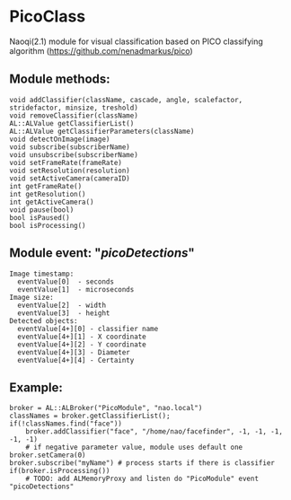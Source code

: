 # PicoClass

Naoqi(2.1) module for visual classification based on PICO classifying algorithm (https://github.com/nenadmarkus/pico)

## Module methods:
    void addClassifier(className, cascade, angle, scalefactor, stridefactor, minsize, treshold)   
    void removeClassifier(className)  
    AL::ALValue getClassifierList()  
    AL::ALValue getClassifierParameters(className)  
    void detectOnImage(image)  
    void subscribe(subscriberName) 
    void unsubscribe(subscriberName)
    void setFrameRate(frameRate)  
    void setResolution(resolution)  
    void setActiveCamera(cameraID)   
    int getFrameRate() 
    int getResolution() 
    int getActiveCamera()
    void pause(bool)
    bool isPaused()
    bool isProcessing()
    

## Module event:  "*picoDetections*"
    Image timestamp:
      eventValue[0]  - seconds
      eventValue[1]  - microseconds
    Image size:
      eventValue[2]  - width
      eventValue[3]  - height
    Detected objects:
      eventValue[4+][0] - classifier name
      eventValue[4+][1] - X coordinate
      eventValue[4+][2] - Y coordinate
      eventValue[4+][3] - Diameter
      eventValue[4+][4] - Certainty

## Example:
    broker = AL::ALBroker("PicoModule", "nao.local")
    classNames = broker.getClassifierList();
    if(!classNames.find("face"))
        broker.addClassifier("face", "/home/nao/facefinder", -1, -1, -1, -1, -1)
        # if negative parameter value, module uses default one
    broker.setCamera(0)
    broker.subscribe("myName") # process starts if there is classifier
    if(broker.isProcessing())
        # TODO: add ALMemoryProxy and listen do "PicoModule" event "picoDetections"
